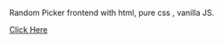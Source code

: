 Random Picker frontend with html, pure css , vanilla JS.

[Click Here]( https://chelz2.github.io/Random-Picker/)
